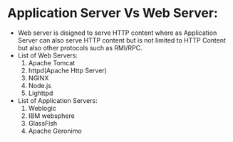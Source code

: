 # Application Server Vs Web Server:
* Web server is disigned to serve HTTP content where as Application Server can also serve HTTP content but is not limited to HTTP Content but also other protocols such as RMI/RPC.
* List of Web Servers:                
  1. Apache Tomcat                    
  2. httpd(Apache Http Server)        
  3. NGINX                            
  4. Node.js                          
  5. Lighttpd
* List of Application Servers:
  1. Weblogic
  2. IBM websphere
  3. GlassFish
  4. Apache Geronimo
  
